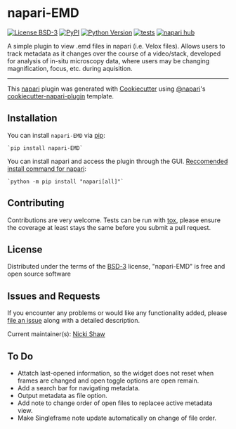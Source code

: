 # napari-EMD

[![License BSD-3](https://img.shields.io/pypi/l/napari-EMD.svg?color=green)](https://github.com/NickiShaw/napari-EMD/raw/main/LICENSE)
[![PyPI](https://img.shields.io/pypi/v/napari-EMD.svg?color=green)](https://pypi.org/project/napari-EMD)
[![Python Version](https://img.shields.io/pypi/pyversions/napari-EMD.svg?color=green)](https://python.org)
[![tests](https://github.com/NickiShaw/napari-EMD/workflows/tests/badge.svg)](https://github.com/NickiShaw/napari-EMD/actions)
[![napari hub](https://img.shields.io/endpoint?url=https://api.napari-hub.org/shields/napari-EMD)](https://napari-hub.org/plugins/napari-EMD)

A simple plugin to view .emd files in napari (i.e. Velox files). Allows users to track metadata as it changes over the course of a video/stack, developed for analysis of in-situ microscopy data, where users may be changing magnification, focus, etc. during aquisition.

----------------------------------

This [napari] plugin was generated with [Cookiecutter] using [@napari]'s [cookiecutter-napari-plugin] template.

<!--
Don't miss the full getting started guide to set up your new package:
https://github.com/napari/cookiecutter-napari-plugin#getting-started

and review the napari docs for plugin developers:
https://napari.org/stable/plugins/index.html
-->

## Installation

You can install `napari-EMD` via [pip]:

    `pip install napari-EMD`

You can install napari and access the plugin through the GUI. [Reccomended install command for napari](https://napari.org/stable/tutorials/fundamentals/installation.html):

    `python -m pip install "napari[all]"`

## Contributing

Contributions are very welcome. Tests can be run with [tox], please ensure
the coverage at least stays the same before you submit a pull request.

## License

Distributed under the terms of the [BSD-3] license,
"napari-EMD" is free and open source software

## Issues and Requests

If you encounter any problems or would like any functionality added, please [file an issue](https://docs.github.com/en/issues/tracking-your-work-with-issues/creating-an-issue) along with a detailed description.

Current maintainer(s): [Nicki Shaw](https://docs.github.com/en/issues/tracking-your-work-with-issues/creating-an-issue)


## To Do

- Attatch last-opened information, so the widget does not reset when frames are changed and open toggle options are open remain.
- Add a search bar for navigating metadata.
- Output metadata as file option.
- Add note to change order of open files to replacee active metadata view.
- Make Singleframe note update automatically on change of file order.

[napari]: https://github.com/napari/napari
[Cookiecutter]: https://github.com/audreyr/cookiecutter
[@napari]: https://github.com/napari
[MIT]: http://opensource.org/licenses/MIT
[BSD-3]: http://opensource.org/licenses/BSD-3-Clause
[GNU GPL v3.0]: http://www.gnu.org/licenses/gpl-3.0.txt
[GNU LGPL v3.0]: http://www.gnu.org/licenses/lgpl-3.0.txt
[Apache Software License 2.0]: http://www.apache.org/licenses/LICENSE-2.0
[Mozilla Public License 2.0]: https://www.mozilla.org/media/MPL/2.0/index.txt
[cookiecutter-napari-plugin]: https://github.com/napari/cookiecutter-napari-plugin

[napari]: https://github.com/napari/napari
[tox]: https://tox.readthedocs.io/en/latest/
[pip]: https://pypi.org/project/pip/
[PyPI]: https://pypi.org/
